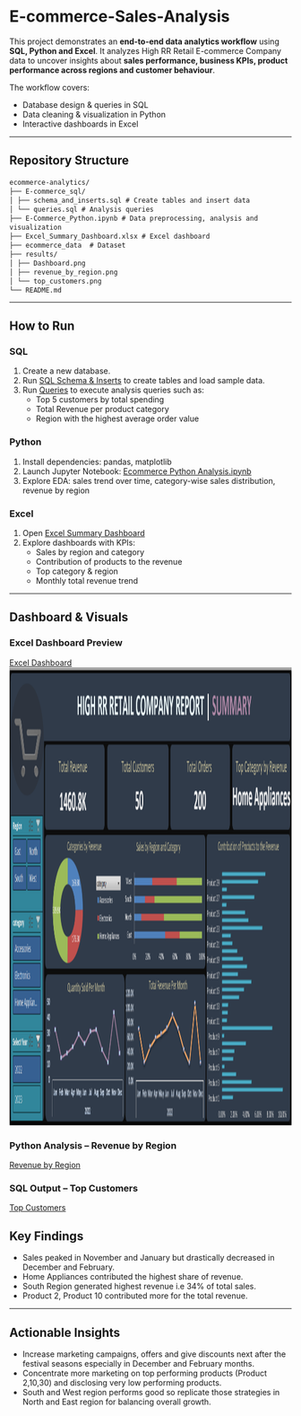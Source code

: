 # E-commerce-Sales-Analysis
This project demonstrates an **end-to-end data analytics workflow** using **SQL, Python and Excel**.
It analyzes High RR Retail E-commerce Company data to uncover insights about **sales performance, business KPIs, product performance across regions and customer behaviour**.

The workflow covers: 
- Database design & queries in SQL  
- Data cleaning & visualization in Python  
- Interactive dashboards in Excel

---

## Repository Structure
```text
ecommerce-analytics/
├── E-commerce_sql/
│ ├── schema_and_inserts.sql # Create tables and insert data
│ └── queries.sql # Analysis queries
├── E-Commerce_Python.ipynb # Data preprocessing, analysis and visualization
├── Excel_Summary_Dashboard.xlsx # Excel dashboard
├── ecommerce_data  # Dataset
├── results/
│ ├── Dashboard.png
│ ├── revenue_by_region.png
│ └── top_customers.png
└── README.md
```

---

## How to Run
### SQL
1. Create a new database.  
2. Run [SQL Schema & Inserts](https://github.com/dineshreddy0403/E-commerce-Sales-Analysis/blob/main/E-commerce_sql/schema_and_inserts.sql) to create tables and load sample data.  
3. Run [Queries](https://github.com/dineshreddy0403/E-commerce-Sales-Analysis/blob/main/E-commerce_sql/queries.sql) to execute analysis queries such as:  
   - Top 5 customers by total spending  
   - Total Revenue per product category
   - Region with the highest average order value
### Python
1. Install dependencies: pandas, matplotlib
2. Launch Jupyter Notebook: [Ecommerce Python Analysis.ipynb](https://github.com/dineshreddy0403/E-commerce-Sales-Analysis/blob/main/E-Commerce_Python.ipynb)
3. Explore EDA: sales trend over time, category-wise sales distribution, revenue by region
### Excel
1. Open [Excel Summary Dashboard](https://github.com/dineshreddy0403/E-commerce-Sales-Analysis/blob/main/Excel_Summary_Dashboard.xlsx)
2. Explore dashboards with KPIs:
   - Sales by region and category
   - Contribution of products to the revenue
   - Top category & region
   - Monthly total revenue trend

---

## Dashboard & Visuals

### Excel Dashboard Preview
[Excel Dashboard](https://github.com/dineshreddy0403/E-commerce-Sales-Analysis/blob/main/Results/Dashboard.png)
<img width="1765" height="816" alt="Dashboard" src="https://github.com/dineshreddy0403/E-commerce-Sales-Analysis/blob/main/Results/Dashboard.png" />


### Python Analysis – Revenue by Region
[Revenue by Region](https://github.com/dineshreddy0403/E-commerce-Sales-Analysis/blob/main/Results/revenue_by_region.png)

### SQL Output – Top Customers
[Top Customers](https://github.com/dineshreddy0403/E-commerce-Sales-Analysis/blob/main/Results/top_customers.png)

## Key Findings
- Sales peaked in November and January but drastically decreased in December and February.
- Home Appliances contributed the highest share of revenue.
- South Region generated highest revenue i.e 34% of total sales.
- Product 2, Product 10 contributed more for the total revenue.

---

## Actionable Insights
- Increase marketing campaigns, offers and give discounts next after the festival seasons especially in December and February months.
- Concentrate more marketing on top performing products (Product 2,10,30) and disclosing very low performing products.
- South and West region performs good so replicate those strategies in North and East region for balancing overall growth.

